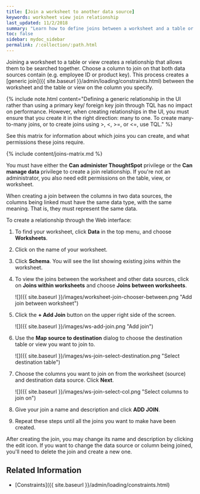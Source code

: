 ```yaml
---
title: [Join a worksheet to another data source]
keywords: worksheet view join relationship
last_updated: 11/2/2018
summary: "Learn how to define joins between a worksheet and a table or view"
toc: false
sidebar: mydoc_sidebar
permalink: /:collection/:path.html
---
```


Joining a worksheet to a table or view creates a relationship that allows them to be searched together. Choose a column to join on that both data sources contain (e.g. employee ID or product key). This process creates a [generic join]({{ site.baseurl }}/admin/loading/constraints.html) between the worksheet and the  table or view on the column you specify.

{% include note.html content="Defining a generic relationship in the UI rather than using a primary key/ foreign key join through TQL has no impact on performance. However, when creating relationships in the UI, you must ensure that you create it in the right direction: many to one. To create many-to-many joins, or to create joins using >, <, >=, or <=, use TQL." %}

See this matrix for information about which joins you can create, and what permissions these joins require.

{% include content/joins-matrix.md %}

You must have either the **Can administer ThoughtSpot** privilege or the **Can manage data** privilege to create a join relationship. If you're not an administrator, you also need edit permissions on the table, view, or worksheet.

When creating a join between the columns in two data sources, the columns being linked must have the same data type, with the same meaning. That is, they must represent the same data.

To create a relationship through the Web interface:

1. To find your worksheet, click **Data** in the top menu, and choose **Worksheets**.

2. Click on the name of your worksheet.

3. Click **Schema**. You will see the list showing existing joins within the worksheet.

4. To view the joins between the worksheet and other data sources, click on **Joins within worksheets** and choose **Joins between worksheets**.

   ![]({{ site.baseurl }}/images/worksheet-join-chooser-between.png "Add join between worksheet")

5. Click the **+ Add Join** button on the upper right side of the screen.

   ![]({{ site.baseurl }}/images/ws-add-join.png "Add join")

6. Use the **Map source to destination** dialog to choose the destination table or view you want to join to.

   ![]({{ site.baseurl }}/images/ws-join-select-destination.png "Select destination table")

7. Choose the columns you want to join on from the worksheet (source) and destination data source. Click **Next**.

   ![]({{ site.baseurl }}/images/ws-join-select-col.png "Select columns to join on")

8. Give your join a name and description and click **ADD JOIN**.

9. Repeat these steps until all the joins you want to make have been created.

After creating the join, you may change its name and description by clicking the edit icon. If you want to change the data source or column being joined, you'll need to delete the join and create a new one.

## Related Information

-   [Constraints]({{ site.baseurl }}/admin/loading/constraints.html)
